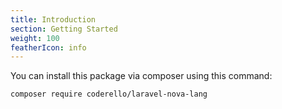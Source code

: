```yaml
---
title: Introduction
section: Getting Started
weight: 100
featherIcon: info
---
```


You can install this package via composer using this command:

```bash
composer require coderello/laravel-nova-lang 
```
